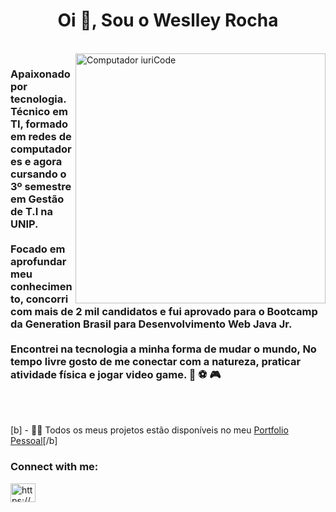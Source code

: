 <h1 align="center">Oi 👋, Sou o Weslley Rocha</h1>
<br>
<img src="https://raw.githubusercontent.com/MicaelliMedeiros/micaellimedeiros/master/image/computer-illustration.png" min-width="400px" max-width="400px" width="400px" align="right" alt="Computador iuriCode">
<h3>Apaixonado por tecnologia. Técnico em TI, formado em redes de computadores e agora cursando o 3º semestre em Gestão de T.I na UNIP.<br><br> Focado em aprofundar meu conhecimento, concorri com mais de 2 mil candidatos e fui aprovado para o Bootcamp da Generation Brasil para Desenvolvimento Web Java Jr.<br><br> Encontrei na tecnologia a minha forma de mudar o mundo, No tempo livre gosto de me conectar com a natureza, praticar atividade física e jogar video game. 🌴 ⚽ 🎮</h3><br><br>


[b] - 👨‍💻 Todos os meus projetos estão disponíveis no meu [Portfolio Pessoal](https://weslleyrocha.github.io/Portfolio)[/b]

<h3 align="left">Connect with me:</h3>
<p align="left">
<a href="https://linkedin.com/in/weslleyrocha/" target="blank"><img align="center" src="https://cdn.jsdelivr.net/npm/simple-icons@3.0.1/icons/linkedin.svg" alt="https://www.linkedin.com/in/weslleyrocha/" target="blank" height="30" width="40" /></a>
</p>

